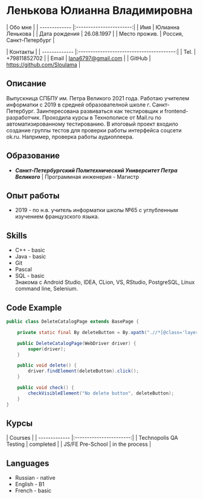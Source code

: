 # Ленькова Юлианна Владимировна

| Обо мне                                 |
| ------------- |:-----------------------:|
| Имя           | Юлианна Ленькова        |
| Дата рождения | 26.08.1997              |
| Место прожив. | Россия, Санкт-Петербург |

| Контакты                                                 |
| ------------- |:----------------------------------------:|
| Tel.          | +79811852702                             |
| Email         | lana6797@gmail.com                       |
| GitHub        | https://github.com/Sloulama              |

## Описание
Выпускница СПБПУ им. Петра Великого 2021 года. Работаю учителем информатки с 2019 в средней образователной школе г. Санкт-Петербург. Заинтересована развиваться как тестировщик и frontend-разработчик.
Проходила курсы в Технополисе от Mail.ru по автоматизированному тестированию. В итоговый проект входило создание группы тестов для проверки работы интерфейса соцсети ok.ru. Например, проверка работы аудиоплеера.

## Образование

- **_Санкт-Петербургский Политехнический Университет Петра Великого_** | Программная инженерия - Магистр

## Опыт работы
- 2019 - по н.в. учитель информатки школы №65 с углубленным изучением французского языка.
## Skills
- C++ - basic
- Java - basic  
- Git
- Pascal
- SQL - basic  
Знакома с Android Studio, IDEA, CLion, VS, RStudio, PostgreSQL, Linux command line, Selenium.

## Code Example
```java
public class DeleteCatalogPage extends BasePage {

    private static final By deleteButton = By.xpath(".//*[@class='layer_hld mus_playlist-remove']//*[@class='form']//*[contains(text(),'Удалить')]");

    public DeleteCatalogPage(WebDriver driver) {
        super(driver);
    }

    public void delete() {
        driver.findElement(deleteButton).click();
    }

    public void check() {
        checkVisibleElement("No delete button", deleteButton);
    }
}
```

## Курсы

| Courses                                 |
| ------------- |:-----------------------:|
| Technopolis QA Testing       | сompleted               |
| JS/FE Pre-School             | in the process          |

## Languages
- Russian - native
- English - B1
- French -  basic
